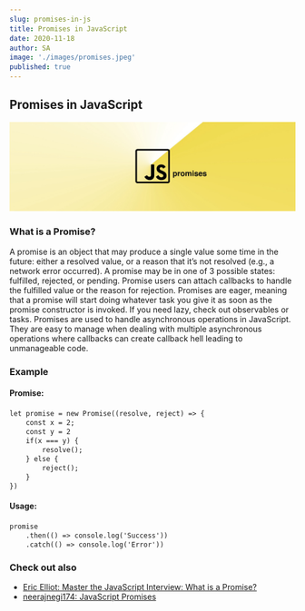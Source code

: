 ```yaml
---
slug: promises-in-js
title: Promises in JavaScript
date: 2020-11-18
author: SA
image: './images/promises.jpeg'
published: true
---
```


## Promises in JavaScript

![promises-in-js](./images/promises.jpeg)

### What is a Promise?

A promise is an object that may produce a single value some time in the future: either a resolved value, or a reason that it’s not resolved (e.g., a network error occurred). A promise may be in one of 3 possible states: fulfilled, rejected, or pending. Promise users can attach callbacks to handle the fulfilled value or the reason for rejection.
Promises are eager, meaning that a promise will start doing whatever task you give it as soon as the promise constructor is invoked. If you need lazy, check out observables or tasks.
Promises are used to handle asynchronous operations in JavaScript. They are easy to manage when dealing with multiple asynchronous operations where callbacks can create callback hell leading to unmanageable code.

### Example

#### Promise:
```
let promise = new Promise((resolve, reject) => {
    const x = 2;
    const y = 2
    if(x === y) { 
        resolve(); 
    } else { 
        reject(); 
    } 
})
```

#### Usage:
```
promise
    .then(() => console.log('Success'))
    .catch(() => console.log('Error')) 
```

### Check out also
* [Eric Elliot: Master the JavaScript Interview: What is a Promise?](https://medium.com/javascript-scene/master-the-javascript-interview-what-is-a-promise-27fc71e77261)
* [neerajnegi174: JavaScript Promises](https://www.geeksforgeeks.org/javascript-promises/)